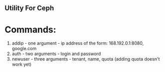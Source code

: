 ## Utility For Ceph

# Commands:
1) addip - one argument - ip address of the form: 168.192.0.1:8080, google.com
2) auth - two arguments - login and password
3) newuser - three arguments - tenant, name, quota (adding quota doesn't work yet)
